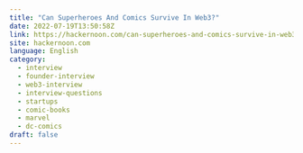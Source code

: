 ```yaml
---
title: "Can Superheroes And Comics Survive In Web3?"
date: 2022-07-19T13:50:58Z
link: https://hackernoon.com/can-superheroes-and-comics-survive-in-web3?source=rss&utm_medium=RSS&utm_source=news.12bit.vn
site: hackernoon.com
language: English
category:
  - interview
  - founder-interview
  - web3-interview
  - interview-questions
  - startups
  - comic-books
  - marvel
  - dc-comics
draft: false
---
```

